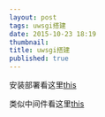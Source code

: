 ```yaml
---
layout: post
tags: uwsgi搭建
date: 2015-10-23 18:19
thumbnail: 
title: uwsgi搭建
published: true
---
```

安装部署看这里[this](http://blog.chenxionglin.cn/?p=1208 "this")

类似中间件看这里[this](http://www.guokr.com/blog/475765/ "this")
